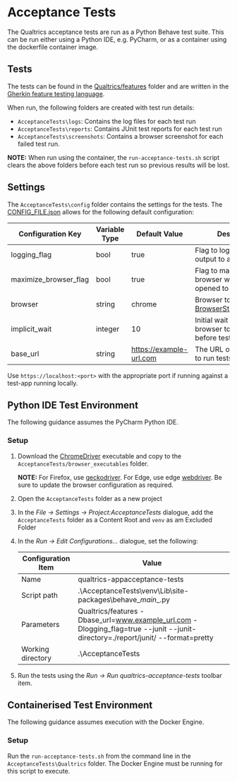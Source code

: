 # Acceptance Tests

The Qualtrics acceptance tests are run as a Python Behave test suite. This can be run 
either using a Python IDE, e.g. PyCharm, or as a container using the dockerfile container image.

## Tests

The tests can be found in the [Qualtrics/features](./Qualtrics/features) folder and are written in the 
[Gherkin feature testing language](https://behave.readthedocs.io/en/stable/gherkin.html#chapter-gherkin).

When run, the following folders are created with test run details:

 - `AcceptanceTests\logs`: Contains the log files for each test run
 - `AcceptanceTests\reports`: Contains JUnit test reports for each test run
 - `AcceptanceTests\screenshots`: Contains a browser screenshot for each failed test run.

__NOTE:__ When run using the container, the `run-acceptance-tests.sh` script clears the above folders before each test
run so previous results will be lost.

## Settings

The `AcceptanceTests\config` folder contains the settings for the tests. The [CONFIG_FILE.json](./config/CONFIG_FILE.json)
allows for the following default configuration:

| Configuration Key     | Variable Type | Default Value                                 | Description                                                                   |
|-----------------------| --- |-----------------------------------------------|-------------------------------------------------------------------------------| 
| logging_flag          | bool    | true                                          | Flag to log test run output to a file                                         |
| maximize_browser_flag | bool    | true                                          | Flag to maximise the browser when it is opened to run the test                |
| browser               | string  | chrome                                        | Browser to use. See [BrowserStackConfig.json](./config/BrowserStackConfig.json) |
| implicit_wait         | integer | 10                                            | Initial wait time for the browser to open a page before tests are run         |
| base_url              | string  | https://example-url.com                       | The URL of the webpage to run tests on.                                       |

Use `https://localhost:<port>` with the appropriate port if running against a test-app running locally.

## Python IDE Test Environment

The following guidance assumes the PyCharm Python IDE.

### Setup

1. Download the [ChromeDriver](https://chromedriver.chromium.org/) executable and copy to the 
   `AcceptanceTests/browser_executables` folder.

   __NOTE:__ For Firefox, use [geckodriver](https://github.com/mozilla/geckodriver/releases). 
   For Edge, use edge [webdriver](https://developer.microsoft.com/en-us/microsoft-edge/tools/webdriver/). Be sure to 
   update the browser configuration as required.

2. Open the `AcceptanceTests` folder as a new project
3. In the _File -> Settings -> Project:AcceptanceTests_ dialogue, add the `AcceptanceTests` folder as a Content Root and 
   `venv` as am Excluded Folder
4. In the _Run -> Edit Configurations..._ dialogue, set the following:

   | Configuration Item | Value                                                                                                                       |
   |-----------------------------------------------------------------------------------------------------------------------------| --- |
   | Name              | qualtrics-appacceptance-tests                                                                                               |
   | Script path       | .\AcceptanceTests\venv\Lib\site-packages\behave\__main__.py                                                                 |
   | Parameters        | Qualtrics/features -Dbase_url=www.example_url.com -Dlogging_flag=true --junit --junit-directory=./report/junit/ --format=pretty |
   | Working directory | .\AcceptanceTests                                                                                                           |

5. Run the tests using the _Run -> Run qualtrics-acceptance-tests_ toolbar item.

## Containerised Test Environment

The following guidance assumes execution with the Docker Engine.

### Setup

Run the `run-acceptance-tests.sh` from the command line in the `AcceptanceTests\Qualtrics` folder. The Docker 
Engine must be running for this script to execute.
